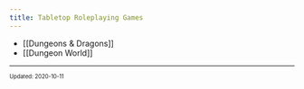 ```yaml
---
title: Tabletop Roleplaying Games
---
```


- [[Dungeons & Dragons]]
- [[Dungeon World]]

---

<sup><sub>Updated: 2020-10-11 </sub></sup>
